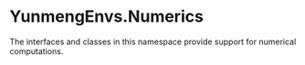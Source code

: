 # YunmengEnvs.Numerics

The interfaces and classes in this namespace provide support for numerical computations.